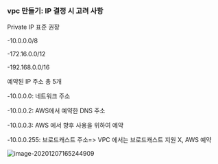 

### vpc 만들기: IP 결정 시 고려 사항

Private IP 표준 권장

-10.0.0.0/8

-172.16.0.0/12

-192.168.0.0/16

예약된 IP 주소 총 5개

-10.0.0.0: 네트워크 주소

-10.0.0.2: AWS에서 예약한 DNS 주소

-10.0.0.3: AWS 에서 향후 사용을 위하여 예약

-10.0.0.255: 브로드캐스트 주소=> VPC 에서는 브로드캐스트 지원 X, AWS 예약

![image-20201207165244909](../image/image-20201207165244909.png)





